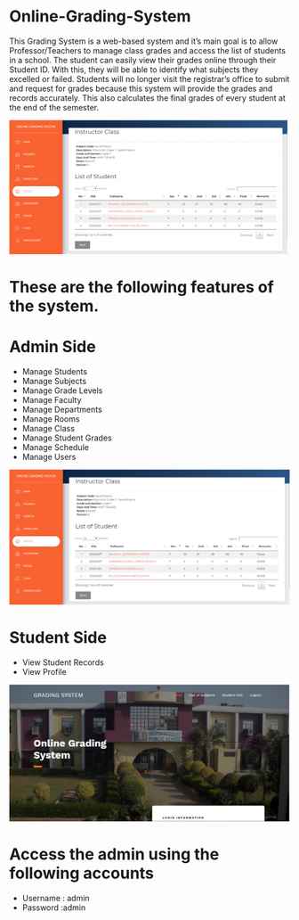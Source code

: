 # Online-Grading-System


This Grading System is a web-based system and it’s main goal is to allow Professor/Teachers to manage class grades and access the list of students in a school. The student can easily view their grades online through their Student ID. With this, they will be able to identify what subjects they excelled or failed. Students will no longer visit the registrar’s office to submit and request for grades because this system will provide the grades and records accurately. This also calculates the final grades of every student at the end of the semester.

![alt text](https://github.com/AzharMithani/Online-Grading-System/blob/master/main.png)

# These are the following features of the system.
# Admin Side
- Manage Students
- Manage Subjects
- Manage Grade Levels
- Manage Faculty
- Manage Departments
- Manage Rooms
- Manage Class
- Manage Student Grades
- Manage Schedule
- Manage Users

![alt text](https://github.com/AzharMithani/Online-Grading-System/blob/master/admin.png)


# Student Side
- View Student Records
- View Profile

![alt text](https://github.com/AzharMithani/Online-Grading-System/blob/master/student.png)

# Access the admin using the following accounts
- Username : admin
- Password :admin
